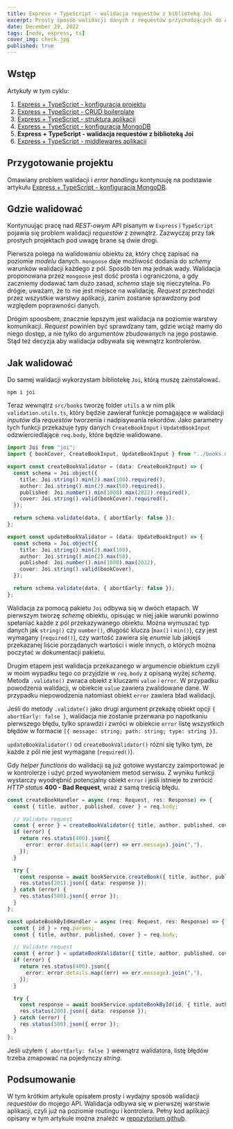 ```yaml
---
title: Express + TypeScript - walidacja requestów z biblioteką Joi
excerpt: Prosty sposób walidacji danych z requestów przychodzących do API pisanego z Express i TS przy użyciu biblioteki Joi.
date: December 29, 2022
tags: [node, express, ts]
cover_img: check.jpg
published: true
---
```


## Wstęp

<div class="admission">
Artykuły w tym cyklu:

1. [Express + TypeScript - konfiguracja projektu](https://amazed.dev/blog/ts-express-base-config)
2. [Express + TypeScript - CRUD boilerplate](https://amazed.dev/blog/ts-express-base-crud)
3. [Express + TypeScript - struktura aplikacji](https://amazed.dev/blog/ts-express-structure)
4. [Express + TypeScript - konfiguracja MongoDB](https://amazed.dev/blog/ts-express-mongo)
5. **Express + TypeScript - walidacja requestów z biblioteką Joi**
6. [Express + TypeScript - middlewares aplikacji](https://amazed.dev/blog/ts-express-middlewares)
</div>

## Przygotowanie projektu

Omawiany problem walidacji i _error handlingu_ kontynuuję na podstawie artykułu [Express + TypeScript - konfiguracja MongoDB](https://amazed.dev/blog/ts-express-mongo).

## Gdzie walidować

Kontynuując pracę nad _REST-owym_ API pisanym w `Express` i `TypeScript` pojawia się problem walidacji _requestów_ z zewnątrz. Zazwyczaj przy tak prostych projektach pod uwagę brane są dwie drogi.

Pierwsza polega na walidowaniu obiektu za, który chcę zapisać na poziomie _modelu_ danych. `mongoose` daje możliwość dodania do _schemy_ warunków walidacji każdego z pól. Sposób ten ma jednak wady. Walidacja proponowana przez `mongoose` jest dość prosta i ograniczona, a gdy zaczniemy dodawać tam dużo zasad, _schema_ staje się nieczytelna. Po drógie, uważam, że to nie jest miejsce na walidację. _Request_ przechodzi przez wszystkie warstwy aplikacji, zanim zostanie sprawdzony pod względem poprawności danych.

Drógim spoosbem, znacznie lepszym jest walidacja na poziomie warstwy komunikacji. _Request_ powinien być sprawdzany tam, gdzie wciąż mamy do niego dostęp, a nie tylko do argumentów zbudowanych na jego postawie. Stąd też decyzja aby walidacja odbywała się wewnątrz kontrolerów.

## Jak walidować

Do samej walidacji wykorzystam bibliotekę `Joi`, którą muszę zainstalować.

```bash:terminal
npm i joi
```

Teraz wewnątrz `src/books` tworzę folder `utils` a w nim plik `validation.utils.ts`, który będzie zawierał funkcje pomagające w walidacji _inputów_ dla _requestów_ tworzenia i nadpisywania rekordów. Jako parametry tych funkcji przekazuje typy danych `CreateBookInput` i `UpdateBookInput` odzwierciedlające `req.body`, które będzie walidowane.

```ts:src/books/utils/validation.utils.ts
import Joi from "joi";
import { bookCover, CreateBookInput, UpdateBookInput } from "../books.model";

export const createBookValidator = (data: CreateBookInput) => {
  const schema = Joi.object({
    title: Joi.string().min(2).max(100).required(),
    author: Joi.string().min(2).max(50).required(),
    published: Joi.number().min(1000).max(2022).required(),
    cover: Joi.string().valid(bookCover).required(),
  });

  return schema.validate(data, { abortEarly: false });
};

export const updateBookValidator = (data: UpdateBookInput) => {
  const schema = Joi.object({
    title: Joi.string().min(2).max(100),
    author: Joi.string().min(2).max(50),
    published: Joi.number().min(1000).max(2022),
    cover: Joi.string().valid(bookCover),
  });

  return schema.validate(data, { abortEarly: false });
};
```

Walidacja za pomocą pakietu `Joi` odbywa się w dwóch etapach. W pierwszym tworzę _schemę_ obiektu, opisując w niej jakie warunki powinno spełaniać każde z pól przekazywanego obiektu. Można wymuszać typ danych jak `string()` czy `number()`, długość klucza (`max()` i `min()`), czy jest wymagany (`required()`), czy wartość zawiera się _enumie_ lub jakiejś przekazanej liście porządanych wartości i wiele innych, o których można poczytać w dokumentacji pakietu.

Drugim etapem jest walidacja przekazanego w argumencie obiektum czyli w moim wypadku tego co przyjdzie w `req.body` z opisaną wyżej _schemą_. Metoda `.validate()` zwraca obiekt z kluczami `value` i `error`. W przypadku powodzenia walidacji, w obiekcie `value` zawiera zwalidowane dane. W przypadku niepowodzenia natomiast obiekt `error` zawiera bład walidacji.

Jeśli do metody `.validate()` jako drugi argument przekażę obiekt opcji `{ abortEarly: false }`, walidacja nie zostanie przerwana po napotkaniu pierwszego błędu, tylko sprawdzi i zwróci w obiekcie `error` listę wszystkich błędów w formacie `[{ message: string; path: string; type: string }]`.

`updateBookValidator()` od `createBookValidator()` różni się tylko tym, że każde z pól nie jest wymagane (`required()`).

Gdy _helper functions_ do walidacji są już gotowe wystarczy zaimportować je w kontrolerze i użyć przed wywołaniem metod serwisu. Z wyniku funkcji wystarczy wyodrębnić potencjalny obiekt `error` i jeśli istnieje to zwrócić _HTTP status_ **400 - Bad Request**, wraz z samą treścią błędu.

```ts:src/books/books.controller.ts
const createBookHandler = async (req: Request, res: Response) => {
  const { title, author, published, cover } = req.body;

  // Validate request
  const { error } = createBookValidator({ title, author, published, cover });
  if (error) {
    return res.status(400).json({
      error: error.details.map((err) => err.message).join(","),
    });
  }

  try {
    const response = await bookService.createBook({ title, author, published, cover });
    res.status(201).json({ data: response });
  } catch (error) {
    res.status(500).json({ error });
  }
};
```

```ts:src/books/books.controller.ts
const updateBookByIdHandler = async (req: Request, res: Response) => {
  const { id } = req.params;
  const { title, author, published, cover } = req.body;

  // Validate request
  const { error } = updateBookValidator({ title, author, published, cover });
  if (error) {
    return res.status(400).json({
      error: error.details.map((err) => err.message).join(","),
    });
  }

  try {
    const response = await bookService.updateBookById(id, { title, author, published, cover });
    res.status(200).json({ data: response });
  } catch (error) {
    res.status(500).json({ error });
  }
};
```

Jeśli użyłem `{ abortEarly: false }` wewnątrz walidatora, listę błędów trzeba zmapować na pojedynczy _string_.

## Podsumowanie

W tym krótkim artykule opisałem prosty i wydajny sposób walidacji _requestów_ do mojego API. Walidacja odbywa się w pierwszej warstwie aplikacji, czyli już na poziomie routingu i kontrolera. Pełny kod aplikacji opisany w tym artykule można znaleźć w [repozytorium github](https://github.com/amazeddev/express-ts/tree/validators).
